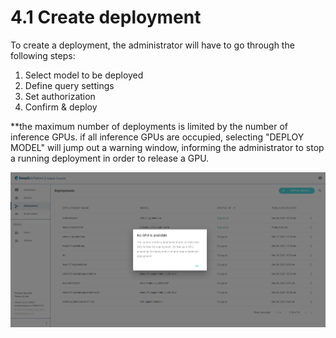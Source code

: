 # 4.1 Create deployment

To create a deployment, the administrator will have to go through the following steps:

1. Select model to be deployed
2. Define query settings
3. Set authorization
4. Confirm & deploy

\*\*the maximum number of deployments is limited by the number of inference GPUs. if all inference GPUs are occupied, selecting "DEPLOY MODEL" will jump out a warning window, informing the administrator to stop a running deployment in order to release a GPU.

&#x20;

![](<../../.gitbook/assets/image (6).png>)

